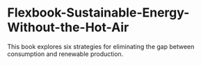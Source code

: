 # Flexbook-Sustainable-Energy-Without-the-Hot-Air
This book explores six strategies for eliminating the gap between consumption and renewable production.
